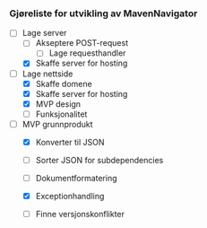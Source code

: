 ### Gjøreliste for utvikling av MavenNavigator

* [ ] Lage server
    * [ ] Akseptere POST-request
        * [ ] Lage requesthandler
    * [x] Skaffe server for hosting
* [ ] Lage nettside
    * [x] Skaffe domene
    * [x] Skaffe server for hosting
    * [x] MVP design
    * [ ] Funksjonalitet
* [ ] MVP grunnprodukt
    * [x] Konverter til JSON
    * [ ] Sorter JSON for subdependencies
    * [ ] Dokumentformatering
    * [x] Exceptionhandling
    * [ ] Finne versjonskonflikter
    